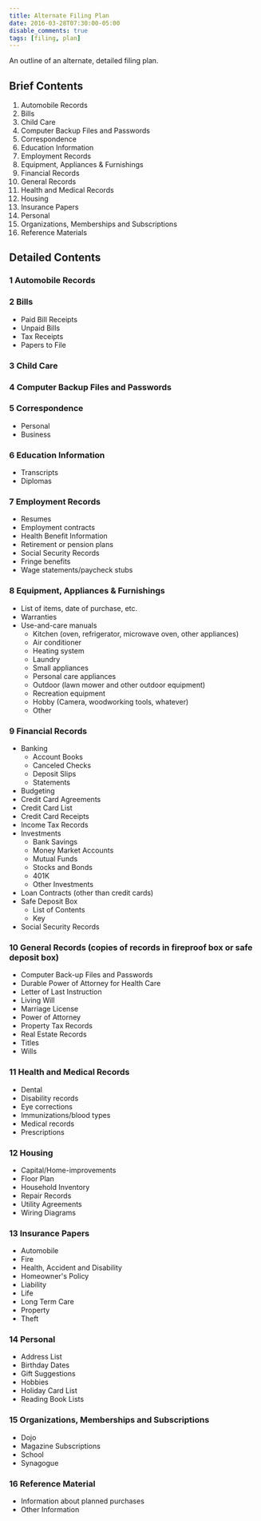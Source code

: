 ```yaml
---
title: Alternate Filing Plan
date: 2016-03-28T07:30:00-05:00
disable_comments: true
tags: [filing, plan]
---
```

An outline of an alternate, detailed filing plan.

<!--more-->

## Brief Contents

1. Automobile Records
1. Bills
1. Child Care
1. Computer Backup Files and Passwords
1. Correspondence
1. Education Information
1. Employment Records
1. Equipment, Appliances & Furnishings
1. Financial Records
1. General Records
1. Health and Medical Records
1. Housing
1. Insurance Papers
1. Personal
1. Organizations, Memberships and Subscriptions
1. Reference Materials

## Detailed Contents

### 1 Automobile Records

### 2 Bills

- Paid Bill Receipts
- Unpaid Bills
- Tax Receipts
- Papers to File

### 3 Child Care

### 4 Computer Backup Files and Passwords

### 5 Correspondence

- Personal
- Business

### 6 Education Information

- Transcripts
- Diplomas

### 7 Employment Records

- Resumes
- Employment contracts
- Health Benefit Information
- Retirement or pension plans
- Social Security Records
- Fringe benefits
- Wage statements/paycheck stubs

### 8 Equipment, Appliances & Furnishings

- List of items, date of purchase, etc.
- Warranties
- Use-and-care manuals
    - Kitchen (oven, refrigerator, microwave oven, other appliances)
    - Air conditioner
    - Heating system
    - Laundry
    - Small appliances
    - Personal care appliances
    - Outdoor (lawn mower and other outdoor equipment)
    - Recreation equipment
    - Hobby (Camera, woodworking tools, whatever)
    - Other

### 9 Financial Records

- Banking
    - Account Books
    - Canceled Checks
    - Deposit Slips
    - Statements
- Budgeting
- Credit Card Agreements
- Credit Card List
- Credit Card Receipts
- Income Tax Records
- Investments
    - Bank Savings
    - Money Market Accounts
    - Mutual Funds
    - Stocks and Bonds
    - 401K
    - Other Investments
- Loan Contracts (other than credit cards)
- Safe Deposit Box
    - List of Contents
    - Key
- Social Security Records

### 10 General Records (copies of records in fireproof box or safe deposit box)

- Computer Back-up Files and Passwords
- Durable Power of Attorney for Health Care
- Letter of Last Instruction
- Living Will
- Marriage License
- Power of Attorney
- Property Tax Records
- Real Estate Records
- Titles
- Wills

### 11 Health and Medical Records

- Dental
- Disability records
- Eye corrections
- Immunizations/blood types
- Medical records
- Prescriptions

### 12 Housing

- Capital/Home-improvements
- Floor Plan
- Household Inventory
- Repair Records
- Utility Agreements
- Wiring Diagrams

### 13 Insurance Papers

- Automobile
- Fire
- Health, Accident and Disability
- Homeowner's Policy
- Liability
- Life
- Long Term Care
- Property
- Theft

### 14 Personal

- Address List
- Birthday Dates
- Gift Suggestions
- Hobbies
- Holiday Card List
- Reading Book Lists

### 15 Organizations, Memberships and Subscriptions

- Dojo
- Magazine Subscriptions
- School
- Synagogue

### 16 Reference Material

- Information about planned purchases
- Other Information
